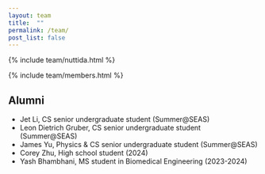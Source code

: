 ```yaml
---
layout: team
title:  ""
permalink: /team/
post_list: false
---
```


{% include team/nuttida.html %}

<div class="divider"></div>

{% include team/members.html %}

## Alumni

- Jet Li, CS senior undergraduate student (Summer@SEAS)
- Leon Dietrich Gruber, CS senior undergraduate student (Summer@SEAS)
- James Yu, Physics & CS senior undergraduate student (Summer@SEAS)
- Corey Zhu, High school student (2024)
- Yash Bhambhani, MS student in Biomedical Engineering (2023-2024)